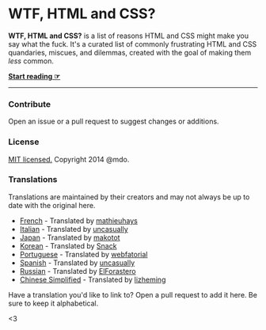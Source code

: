# WTF, HTML and CSS?

**WTF, HTML and CSS?** is a list of reasons HTML and CSS might make you say what the fuck. It's a curated list of commonly frustrating HTML and CSS quandaries, miscues, and dilemmas, created with the goal of making them *less* common.

**[Start reading ☞](http://wtfhtmlcss.com)**

---

### Contribute

Open an issue or a pull request to suggest changes or additions.


### License

[MIT licensed.](LICENSE.md) Copyright 2014 @mdo.

### Translations

Translations are maintained by their creators and may not always be up to date with the original here.

- [French](http://mathieuhays.github.io/wtf-html-css/) - Translated by [mathieuhays](https://github.com/mathieuhays)
- [Italian](http://uncasually.github.io/wtf-html-css/) - Translated by [uncasually](https://github.com/uncasually)
- [Japan](http://makotot.github.io/wtf-html-css/) - Translated by [makotot](https://github.com/makotot)
- [Korean](http://snack-x.github.io/wtf-html-css/) - Translated by [Snack](https://github.com/Snack-X)
- [Portuguese](http://webfatorial.github.io/wtf-html-css/) - Translated by [webfatorial](http://webfatorial.com/)
- [Spanish](http://uncasually.github.io/wtf-html-y-css/) - Translated by [uncasually](https://github.com/uncasually)
- [Russian](http://elforastero.github.io/wtf-html-css/) - Translated by [ElForastero](https://github.com/elforastero)
- [Chinese Simplified](https://lizheming.github.io/wtf-html-css/) - Translated by [lizheming](https://github.com/lizheming)

Have a translation you'd like to link to? Open a pull request to add it here. Be sure to keep it alphabetical.

<3
